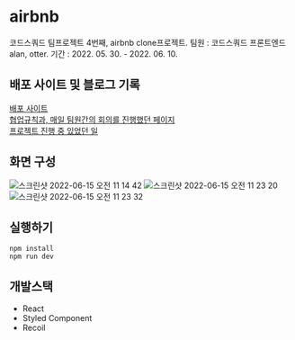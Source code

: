 # airbnb
코드스쿼드 팀프로젝트 4번째, airbnb clone프로젝트. 
팀원 : 코드스쿼드 프론트엔드 alan, otter. 
기간 : 2022. 05. 30. - 2022. 06. 10.  

## 배포 사이트 및 블로그 기록
[배포 사이트](http://otterp.s3-website.ap-northeast-2.amazonaws.com/)  
[협업규칙과, 매일 팀원간의 회의를 진행했던 페이지](https://www.notion.so/5fbf236e78d34110b740ce47e5f2509a)  
[프로젝트 진행 중 있었던 일](https://otter-log.world/projects/airbnb-clone)  

## 화면 구성
![스크린샷 2022-06-15 오전 11 14 42](https://user-images.githubusercontent.com/87624756/189676342-691a9156-7849-4ac9-ad6a-a4482e53d4dc.png)
![스크린샷 2022-06-15 오전 11 23 20](https://user-images.githubusercontent.com/87624756/189676360-11e9d59b-3267-4351-9bfc-a3fd45bd63d7.png)
![스크린샷 2022-06-15 오전 11 23 32](https://user-images.githubusercontent.com/87624756/189676451-17b0b6f5-6063-4d3c-bc44-70babd4bfb78.png)

## 실행하기

```shell
npm install
npm run dev
```

## 개발스택

- React
- Styled Component
- Recoil
